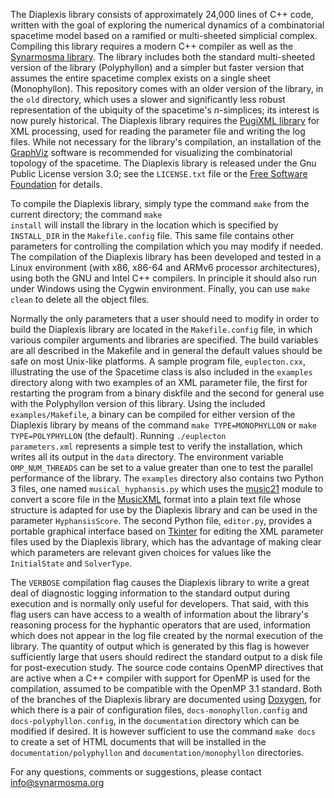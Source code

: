 The Diaplexis library consists of approximately 24,000 lines of C++ code, written with the
goal of exploring the numerical dynamics of a combinatorial spacetime model based on a ramified or
multi-sheeted simplicial complex. Compiling this library requires a modern C++ compiler as well as
the [Synarmosma library](http://www.synarmosma.org/software/synarmosma/). The library includes both
the standard multi-sheeted version of the library (Polyphyllon) and a simpler but faster version that
assumes the entire spacetime complex exists on a single sheet (Monophyllon). This repository comes
with an older version of the library, in the <code>old</code> directory, which uses a slower and
significantly less robust representation of the ubiquity of the spacetime's _n_-simplices; its interest
is now purely historical. The Diaplexis library requires the [PugiXML library](http://www.pugixml.org)
for XML processing, used for reading the parameter file and writing the log files. While not necessary
for the library's compilation, an installation of the [GraphViz](https://www.graphviz.org) software is
recommended for visualizing the combinatorial topology of the spacetime. The Diaplexis library is released
under the Gnu Public License version 3.0; see the <code>LICENSE.txt</code> file or the
[Free Software Foundation](https://www.fsf.org/licensing) for details.

To compile the Diaplexis library, simply type the command <code>make</code> from the current directory; the
command <code>make install</code> will install the library in the location which is specified by <code>INSTALL_DIR</code>
in the <code>Makefile.config</code> file. This same file contains other parameters for controlling the compilation
which you may modify if needed. The compilation of the Diaplexis library has been developed and tested in a Linux
environment (with x86, x86-64 and ARMv6 processor architectures), using both the GNU and Intel C++ compilers. In
principle it should also run under Windows using the Cygwin environment. Finally, you can use <code>make clean</code>
to delete all the object files.

Normally the only parameters that a user should need to modify in order to build the Diaplexis library
are located in the <code>Makefile.config</code> file, in which various compiler arguments and libraries are
specified. The build variables are all described in the Makefile and in general the default values should
be safe on most Unix-like platforms. A sample program file, <code>euplecton.cxx</code>, illustrating the
use of the Spacetime class is also included in the <code>examples</code> directory along with two examples
of an XML parameter file, the first for restarting the program from a binary diskfile and the second for 
general use with the Polyphyllon version of this library. Using the included <code>examples/Makefile</code>, 
a binary can be compiled for either version of the Diaplexis library by means of the command 
<code>make TYPE=MONOPHYLLON</code> or <code>make TYPE=POLYPHYLLON</code> (the default). Running 
<code>./euplecton parameters.xml</code> represents a simple test to verify the installation, which
writes all its output in the <code>data</code> directory. The environment variable <code>OMP_NUM_THREADS</code>
can be set to a value greater than one to test the parallel performance of the library. The <code>examples</code>
directory also contains two Python 3 files, one named <code>musical_hyphansis.py</code> which uses the
[music21](http://web.mit.edu/music21/) module to convert a score file in the [MusicXML](https://en.wikipedia.org/wiki/MusicXML)
format into a plain text file whose structure is adapted for use by the Diaplexis library and can be used 
in the parameter <code>HyphansisScore</code>. The second Python file, <code>editor.py</code>, provides a 
portable graphical interface based on [Tkinter](https://en.wikipedia.org/wiki/Tkinter) for editing the XML 
parameter files used by the Diaplexis library, which has the advantage of making clear which parameters are 
relevant given choices for values like the <code>InitialState</code> and <code>SolverType</code>.

The <code>VERBOSE</code> compilation flag causes the Diaplexis library to write a great deal of diagnostic
logging information to the standard output during execution and is normally only useful for developers.
That said, with this flag users can have access to a wealth of information about the library's reasoning
process for the hyphantic operators that are used, information which does not appear in the log file
created by the normal execution of the library. The quantity of output which is generated by this flag
is however sufficiently large that users should redirect the standard output to a disk file for post-execution
study. The source code contains OpenMP directives that are active when a C++ compiler with support for OpenMP
is used for the compilation, assumed to be compatible with the OpenMP 3.1 standard. Both of the branches of
the Diaplexis library are documented using [Doxygen](https://www.doxygen.nl/), for which there is a pair of
configuration files, <code>docs-monophyllon.config</code> and <code>docs-polyphyllon.config</code>, in the
<code>documentation</code> directory which can be modified if desired. It is however sufficient to use the
command <code>make docs</code> to create a set of HTML documents that will be installed in the 
<code>documentation/polyphyllon</code> and <code>documentation/monophyllon</code> directories.

For any questions, comments or suggestions, please contact <info@synarmosma.org>
